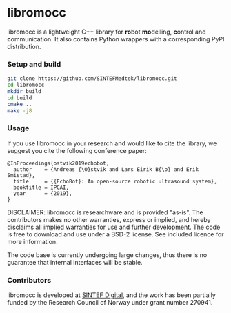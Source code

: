libromocc
=========

libromocc is a lightweight C++ library for **ro**bot **mo**delling, **c**ontrol and **c**ommunication. It
also contains Python wrappers with a corresponding PyPI distribution.

### Setup and build

```bash
git clone https://github.com/SINTEFMedtek/libromocc.git
cd libromocc
mkdir build
cd build
cmake ..
make -j8
```

### Usage

If you use libromocc in your research and would like to cite the library, we suggest you cite the following conference paper:

```
@InProceedings{ostvik2019echobot,
  author    = {Andreas {\O}stvik and Lars Eirik B{\o} and Erik Smistad},
  title     = {{EchoBot}: An open-source robotic ultrasound system},
  booktitle = IPCAI,
  year      = {2019},
}
```

DISCLAIMER: libromocc is researchware and is provided "as-is". The contributors makes no other warranties, express or 
implied, and hereby disclaims all implied warranties for use and further development. The code is free to download and 
use under a BSD-2 license. See included licence for more information.

The code base is currently undergoing large changes, thus there is no guarantee that internal interfaces will be stable.


### Contributors

libromocc is developed at [SINTEF Digital](http://www.sintef.no), and the work has been partially funded by the Research Council of Norway under grant number 270941.

